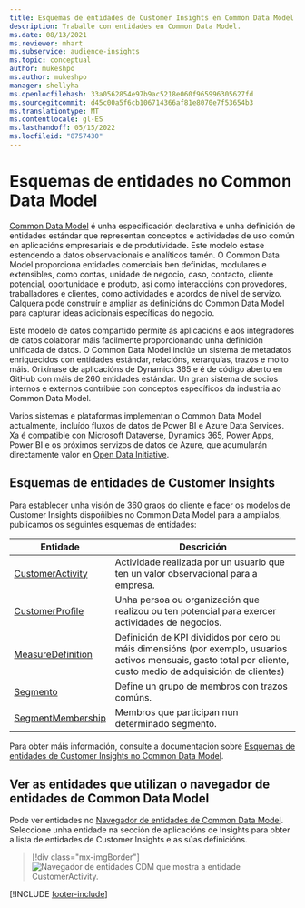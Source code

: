 ```yaml
---
title: Esquemas de entidades de Customer Insights en Common Data Model
description: Traballe con entidades en Common Data Model.
ms.date: 08/13/2021
ms.reviewer: mhart
ms.subservice: audience-insights
ms.topic: conceptual
author: mukeshpo
ms.author: mukeshpo
manager: shellyha
ms.openlocfilehash: 33a0562854e97b9ac5218e060f965996305627fd
ms.sourcegitcommit: d45c00a5f6cb106714366af81e8070e7f53654b3
ms.translationtype: MT
ms.contentlocale: gl-ES
ms.lasthandoff: 05/15/2022
ms.locfileid: "8757430"
---
```

# <a name="entity-schemas-in-common-data-model"></a>Esquemas de entidades no Common Data Model



[Common Data Model](/common-data-model/) é unha especificación declarativa e unha definición de entidades estándar que representan conceptos e actividades de uso común en aplicacións empresariais e de produtividade. Este modelo estase estendendo a datos observacionais e analíticos tamén. O Common Data Model proporciona entidades comerciais ben definidas, modulares e extensibles, como contas, unidade de negocio, caso, contacto, cliente potencial, oportunidade e produto, así como interaccións con provedores, traballadores e clientes, como actividades e acordos de nivel de servizo. Calquera pode construír e ampliar as definicións do Common Data Model para capturar ideas adicionais específicas do negocio.

Este modelo de datos compartido permite ás aplicacións e aos integradores de datos colaborar máis facilmente proporcionando unha definición unificada de datos. O Common Data Model inclúe un sistema de metadatos enriquecidos con entidades estándar, relacións, xerarquías, trazos e moito máis. Orixínase de aplicacións de Dynamics 365 e é de código aberto en GitHub con máis de 260 entidades estándar. Un gran sistema de socios internos e externos contribúe con conceptos específicos da industria ao Common Data Model.

Varios sistemas e plataformas implementan o Common Data Model actualmente, incluído fluxos de datos de Power BI e Azure Data Services. Xa é compatible con Microsoft Dataverse, Dynamics 365, Power Apps, Power BI e os próximos servizos de datos de Azure, que acumularán directamente valor en [Open Data Initiative](https://dynamics.microsoft.com/en-us/open-data-initiative/).

## <a name="customer-insights-entity-schemas"></a>Esquemas de entidades de Customer Insights

Para establecer unha visión de 360 graos do cliente e facer os modelos de Customer Insights dispoñibles no Common Data Model para a amplialos, publicamos os seguintes esquemas de entidades:

| Entidade | Descrición |
|---------|---------|
|[CustomerActivity](/common-data-model/schema/core/applicationcommon/foundationcommon/crmcommon/solutions/customerinsights/customeractivity) | Actividade realizada por un usuario que ten un valor observacional para a empresa. |
|[CustomerProfile](/common-data-model/schema/core/applicationcommon/foundationcommon/crmcommon/solutions/customerinsights/customerprofile) | Unha persoa ou organización que realizou ou ten potencial para exercer actividades de negocios. |
|[MeasureDefinition](/common-data-model/schema/core/applicationcommon/foundationcommon/crmcommon/solutions/customerinsights/measuredefinition) | Definición de KPI divididos por cero ou máis dimensións (por exemplo, usuarios activos mensuais, gasto total por cliente, custo medio de adquisición de clientes) |
|[Segmento](/common-data-model/schema/core/applicationcommon/foundationcommon/crmcommon/solutions/customerinsights/segment) | Define un grupo de membros con trazos comúns. |
|[SegmentMembership](/common-data-model/schema/core/applicationcommon/foundationcommon/crmcommon/solutions/customerinsights/segmentmembership) | Membros que participan nun determinado segmento. |

Para obter máis información, consulte a documentación sobre [Esquemas de entidades de Customer Insights no Common Data Model](/common-data-model/schema/core/applicationcommon/foundationcommon/crmcommon/solutions/customerinsights/overview).

## <a name="view-entities-using-the-common-data-model-entity-navigator"></a>Ver as entidades que utilizan o navegador de entidades de Common Data Model

Pode ver entidades no [Navegador de entidades de Common Data Model](https://microsoft.github.io/CDM/). Seleccione unha entidade na sección de aplicacións de Insights para obter a lista de entidades de Customer Insights e as súas definicións.
> [!div class="mx-imgBorder"]
> ![Navegador de entidades CDM que mostra a entidade CustomerActivity.](media/CDM-entity-navigator.png "Navegador de entidades CDM que mostra a entidade CustomerActivity")


[!INCLUDE [footer-include](includes/footer-banner.md)]
